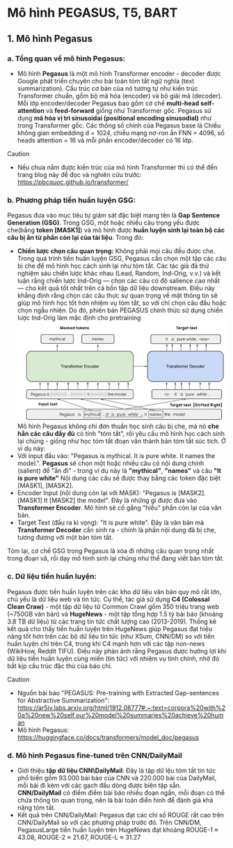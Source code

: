 # Mô hình **PEGASUS**, **T5**, **BART**

## 1. Mô hình Pegasus
### a. Tổng quan về mô hình Pegasus:
- Mô hình **Pegasus** là một mô hình Transformer encoder - decoder được Google phát triển chuyên cho bài toán tóm tắt ngữ nghĩa (text summarization). Cấu trúc cơ bản của nó tương tự như kiến trúc Transformer chuẩn, gồm bộ mã hóa (encoder) và bộ giải mã (decoder). Mỗi lớp encoder/decoder Pegasus bao gồm cơ chế **multi-head self-attention** và **feed-forward** giống như Transformer gốc. Pegasus sử dụng **mã hóa vị trí sinusoidai (positional encoding sinusodial)** như trong Transformer gốc. Các thông số chính của Pegasus base là Chiều không gian embedding d = 1024, chiều mạng nơ-ron ẩn FNN = 4096, số heads attention = 16 và mỗi phần encoder/decoder có 16 lớp. 

> [!CAUTION] 
- Nếu chưa nắm được kiến trúc của mô hình Transformer thì có thể đến trang blog này để đọc và nghiên cứu trước: https://pbcquoc.github.io/transformer/

### b. Phương pháp tiền huấn luyện GSG:
Pegasus đưa vào mục tiêu tự giám sát đặc biệt mang tên là **Gap Sentence Generation (GSG)**. Trong GSG, một hoặc nhiều câu trọng yếu được che(bằng **token [MASK1]**) và mô hình được **huấn luyện sinh lại toàn bộ các câu bị ẩn từ phần còn lại của tài liệu**. Trong đó:
- **Chiến lược chọn câu quan trọng:** Không phải mọi câu đều được che. Trong quá trình tiền huấn luyện GSG, Pegasus cần chọn một tập các câu bị che để mô hình học cách sinh lại như tóm tắt. Các tác giả đã thử nghiệm sáu chiến lược khác nhau (Lead, Random, Ind-Orig, v.v.) và kết luận rằng chiến lược Ind-Orig — chọn các câu có độ salience cao nhất — cho kết quả tốt nhất trên cả bốn tập dữ liệu downstream. Điều này khẳng định rằng chọn các câu thực sự quan trọng về mặt thông tin sẽ giúp mô hình học tốt hơn nhiệm vụ tóm tắt, so với chỉ chọn câu đầu hoặc chọn ngẫu nhiên. Do đó, phiên bản PEGASUS chính thức sử dụng chiến lược Ind-Orig làm mặc định cho pretraining
![alt text](Pegasus_Architecture.png)
Mô hình Pegasus không chỉ đơn thuần học sinh câu bị che, mà nó **che hẳn các câu đầy đủ** có tính "tóm tắt", rồi yêu cầu mô hình học cách sinh lại chúng - giống như học tóm tắt đoạn văn thành bản tóm tắt súc tích. Ở ví dụ này:
- Với input đầu vào: "Pegasus is mythical. It is pure white. It names the model.". **Pegasus** sẽ chọn một hoặc nhiều câu có nội dung chính (salient) để "ẩn đi" - trong ví dụ này là **"mythical"**, **"names"** và câu **"It is pure white"** Nội dung các câu sẽ được thay bằng các token đặc biệt [MASK1], [MASK2]. 
- Encoder Input (nội dung còn lại với MASK): "Pegasus is [MASK2]. [MASK1] It [MASK2] the model". Đây là những gì được đưa vào **Transformer Encoder**. Mô hình sẽ cố gắng "hiểu" phần còn lại của văn bản. 
- Target Text (đầu ra kì vọng): "It is pure white". Đây là văn bản mà **Transformer Decoder** cần sinh ra - chính là phần nội dung đã bị che, tương đương với một bản tóm tắt. 

Tóm lại, cơ chế GSG trong Pegasus là xóa đi những câu quan trọng nhất trong đoạn vă, rồi dạy mô hình sinh lại chúng như thể đang viết bản tóm tắt. 
### c. Dữ liệu tiền huấn luyện: 
Pegasus được tiền huấn luyện trên các kho dữ liệu văn bản quy mô rất lớn, chủ yếu là dữ liệu web và tin tức. Cụ thể, tác giả sử dụng **C4 (Colossal Clean Craw)** - một tập dữ liệu từ Common Crawl gồm 350 triệu trang web (~750GB văn bản) và **HugeNews** - một tập tổng hợp 1.5 tỷ bài báo  (khoảng 3.8 TB dữ liệu) từ các trang tin tức chất lượng cao (2013-2019). Thống kê kết quả cho thấy tiền huấn luyện trên HugeNews giúp Pegasus đạt hiệu năng tốt hơn trên các bộ dữ liệu tin tức (như XSum, CNN/DM) so với tiền huấn luyện chỉ trên C4, trong khi C4 mạnh hơn với các tập non-news (WikiHow, Reddit TIFU). Điều này phản ánh rằng Pegasus được hưởng lợi khi dữ liệu tiền huấn luyện cùng miền (tin tức) với nhiệm vụ tinh chỉnh, nhờ đó bắt kịp cấu trúc đặc thù của báo chí.

> [!CAUTION]
- Nguồn bài báo "PEGASUS: Pre-training with Extracted Gap-sentences for Abstractive Summarization": https://ar5iv.labs.arxiv.org/html/1912.08777#:~:text=corpora%20with%20a%20new%20self,our%20model%20summaries%20achieve%20human
- Mô hình Pegasus: https://huggingface.co/docs/transformers/model_doc/pegasus

### d. Mô hình Pegasus fine-tuned trên CNN/DailyMail
- Giới thiệu **tập dữ liệu CNN\DailyMail**: Đây là tập dữ lệu tóm tắt tin tức phổ biến gồm 93.000 bài báo của CNN và 220.000 bài của DailyMail, mỗi bài đi kèm với các gạch đầu dòng được biên tập sẵn. **CNN/DailyMail** có điểm điểm bài báo nhiều đoạn ngắn, mỗi đoạn có thể chứa thông tin quan trọng, nên là bài toán điển hình để đánh giá khả năng tóm tắt. 
- Kết quả trên CNN/DailyMail: Pegasus đạt các chỉ số ROUGE rất cao trên CNN/DailyMail so với các phương pháp trước đó. Trên CNN/DM, PegasusLarge tiền huấn luyện trên HugeNews đạt khoảng ROUGE-1 ≈ 43.08, ROUGE-2 ≈ 21.67, ROUGE-L ≈ 31.27